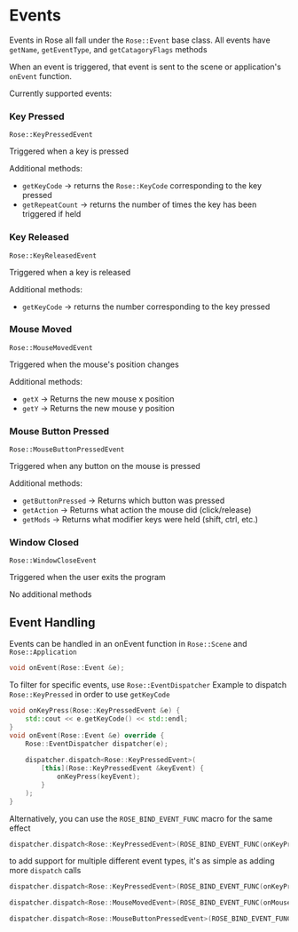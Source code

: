 # Events
Events in Rose all fall under the ```Rose::Event``` base class.
All events have ```getName```, ```getEventType```, and ```getCatagoryFlags``` methods

When an event is triggered, that event is sent to the scene or application's ```onEvent``` function.

Currently supported events:

### Key Pressed
```Rose::KeyPressedEvent```

Triggered when a key is pressed

Additional methods:

* ```getKeyCode``` -> returns the ```Rose::KeyCode``` corresponding to the key pressed
* ```getRepeatCount``` -> returns the number of times the key has been triggered if held

### Key Released
```Rose::KeyReleasedEvent```

Triggered when a key is released

Additional methods:

* ```getKeyCode``` -> returns the number corresponding to the key pressed

### Mouse Moved
```Rose::MouseMovedEvent```

Triggered when the mouse's position changes

Additional methods:

* ```getX``` -> Returns the new mouse x position
* ```getY``` -> Returns the new mouse y position

### Mouse Button Pressed
```Rose::MouseButtonPressedEvent```

Triggered when any button on the mouse is pressed

Additional methods:

* ```getButtonPressed``` -> Returns which button was pressed
* ```getAction``` -> Returns what action the mouse did (click/release)
* ```getMods``` -> Returns what modifier keys were held (shift, ctrl, etc.)

### Window Closed
```Rose::WindowCloseEvent```

Triggered when the user exits the program

No additional methods


## Event Handling
Events can be handled in an onEvent function in ```Rose::Scene``` and ```Rose::Application```
```cpp
void onEvent(Rose::Event &e);
```
To filter for specific events, use ```Rose::EventDispatcher```
Example to dispatch ```Rose::KeyPressed``` in order to use ```getKeyCode```
```cpp
void onKeyPress(Rose::KeyPressedEvent &e) {
	std::cout << e.getKeyCode() << std::endl;
}
void onEvent(Rose::Event &e) override {
	Rose::EventDispatcher dispatcher(e);
	
	dispatcher.dispatch<Rose::KeyPressedEvent>(
		[this](Rose::KeyPressedEvent &keyEvent) {
			onKeyPress(keyEvent);
		}
	);
}
```
Alternatively, you can use the ```ROSE_BIND_EVENT_FUNC``` macro for the same effect
```cpp
dispatcher.dispatch<Rose::KeyPressedEvent>(ROSE_BIND_EVENT_FUNC(onKeyPress));
```

to add support for multiple different event types, it's as simple as adding more ```dispatch``` calls
```cpp
dispatcher.dispatch<Rose::KeyPressedEvent>(ROSE_BIND_EVENT_FUNC(onKeyPress));

dispatcher.dispatch<Rose::MouseMovedEvent>(ROSE_BIND_EVENT_FUNC(onMouseMove));

dispatcher.dispatch<Rose::MouseButtonPressedEvent>(ROSE_BIND_EVENT_FUNC(onClick));
```

